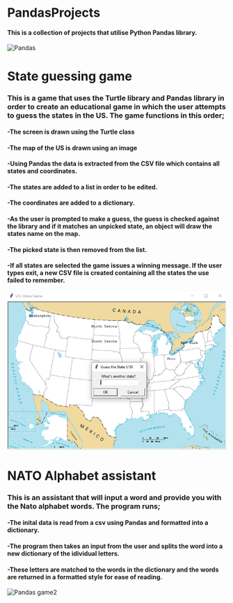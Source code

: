# PandasProjects

#### This is a collection of projects that utilise Python Pandas library. 
![Pandas](https://geo-python.github.io/site/_images/pandas_logo.png)

# State guessing game
### This is a game that uses the Turtle library and Pandas library in order to create an educational game in which the user attempts to guess the states in the US. The game functions in this order;
#### -The screen is drawn using the Turtle class
#### -The map of the US is drawn using an image
#### -Using Pandas the data is extracted from the CSV file which contains all states and coordinates. 
#### -The states are added to a list in order to be edited.
#### -The coordinates are added to a dictionary. 
#### -As the user is prompted to make a guess, the guess is checked against the library and if it matches an unpicked state, an object will draw the states name on the map.
#### -The picked state is then removed from the list. 
#### -If all states are selected the game issues a winning message. If the user types exit, a new CSV file is created containing all the states the use failed to remember. 
![Pandas game](https://github.com/PureJD/PandasProjects/blob/main/country_guessing_game/game_image.png?raw=true)
# NATO Alphabet assistant
### This is an assistant that will input a word and provide you with the Nato alphabet words. The program runs;
#### -The inital data is read from a csv using Pandas and formatted into a dictionary. 
#### -The program then takes an input from the user and splits the word into a new dictionary of the idividual letters.
#### -These letters are matched to the words in the dictionary and the words are returned in a formatted style for ease of reading. 
![Pandas game2](https://github.com/PureJD/PandasProjects/blob/main/project_images/nato.png?raw=true)














